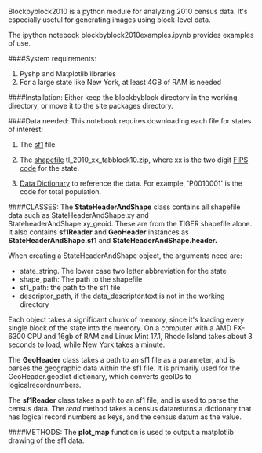 Blockbyblock2010 is a python module for analyzing 2010 census data. It's especially useful for generating images using block-level data.

The ipython notebook blockbyblock2010examples.ipynb provides examples of use.

####System requirements:
1. Pyshp and Matplotlib libraries
2. For a large state like New York, at least 4GB of RAM is needed

####Installation:
Either keep the blockbyblock directory in the working directory, or move it to the site packages directory.

####Data needed:
This  notebook requires downloading each file for states of interest: 

1. The [sf1](http://www2.census.gov/census_2010/04-Summary_File_1/) file.

2. The [shapefile](http://www2.census.gov/geo/tiger/TIGER2010/TABBLOCK/2010/) tl_2010_xx_tabblock10.zip, where xx is the two digit [FIPS code](http://www.census.gov/geo/reference/ansi_statetables.html) for the state. 

3. [Data Dictionary](https://www.socialexplorer.com/data/C2010/metadata/?ds=SF1) to reference the data. For example, 'P0010001' is the code for total population.

####CLASSES:
The **StateHeaderAndShape** class contains all shapefile data such as StateHeaderAndShape.xy and StateheaderAndShape.xy_geoid. These are from the TIGER shapefile alone. It also contains **sf1Reader** and  **GeoHeader** instances as **StateHeaderAndShape.sf1** and **StateHeaderAndShape.header.**

When creating a StateHeaderAndShape object, the arguments need are:
* state_string. The lower case two letter abbreviation for the state
* shape_path: The path to the shapefile
* sf1_path: the path to the sf1 file
* descriptor_path, if the data_descriptor.text is not in the working directory

Each object takes a significant chunk of memory, since it's loading every single block of the state into the memory. On a computer with a AMD FX-6300 CPU and 16gb of RAM and Linux Mint 17.1, Rhode Island takes about 3 seconds to load, while New York takes a minute.


The **GeoHeader** class takes a path to an sf1 file as a parameter, and is parses the geographic data within the sf1 file. It is primarily used for the GeoHeader.geodict dictionary, which converts geoIDs to logicalrecordnumbers.

The **sf1Reader** class takes a path to an sf1 file, and is used to parse the census data. The *read* method takes a census datareturns a dictionary that has logical record numbers as keys, and the census datum as the value.

####METHODS:
The **plot_map** function is used to output a matplotlib drawing of the sf1 data.

